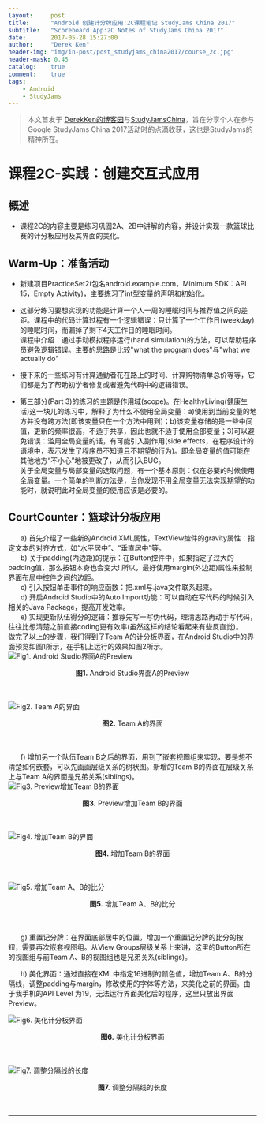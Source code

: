 ```yaml
---
layout:     post
title:      "Android 创建计分牌应用:2C课程笔记 StudyJams China 2017"
subtitle:   "Scoreboard App:2C Notes of StudyJams China 2017"
date:       2017-05-28 15:27:00
author:     "Derek Ken"
header-img: "img/in-post/post_studyjams_china2017/course_2c.jpg"
header-mask: 0.45
catalog:    true
comment:    true
tags:
    - Android
    - StudyJams
---
```


> 本文首发于 [DerekKen的博客园](http://www.cnblogs.com/DerekKen/p/6915800.html)与[StudyJamsChina](https://www.studyjamscn.com/thread-21735-1-1.html)，旨在分享个人在参与Google StudyJams China 2017活动时的点滴收获，这也是StudyJams的精神所在。

# **课程2C-实践：创建交互式应用**

## **概述**
- 课程2C的内容主要是练习巩固2A、2B中讲解的内容，并设计实现一款篮球比赛的计分板应用及其界面的美化。

## **Warm-Up：准备活动**

- 新建项目PracticeSet2(包名android.example.com，Minimum SDK：API 15，Empty Activity)，主要练习了int型变量的声明和初始化。

- 这部分练习要想实现的功能是计算一个人一周的睡眠时间与推荐值之间的差距。课程中的代码计算过程有一个逻辑错误：只计算了一个工作日(weekday)的睡眠时间，而漏掉了剩下4天工作日的睡眠时间。<br />
课程中介绍：通过手动模拟程序运行(hand simulation)的方法，可以帮助程序员避免逻辑错误。主要的思路是比较"what the program does"与"what we actually do"

- 接下来的一些练习有计算通勤者花在路上的时间、计算购物清单总价等等，它们都是为了帮助初学者修复或者避免代码中的逻辑错误。

- 第三部分(Part 3)的练习的主题是作用域(scope)。在HealthyLiving(健康生活)这一块儿的练习中，解释了为什么不使用全局变量：a)使用到当前变量的地方并没有跨方法(即该变量只在一个方法中用到)；b)该变量存储的是一些中间值，更新的频率很高，不适于共享，因此也就不适于使用全部变量；3)可以避免错误：滥用全局变量的话，有可能引入副作用(side effects，在程序设计的语境中，表示发生了程序员不知道且不期望的行为)。即全局变量的值可能在其他地方“不小心”地被更改了，从而引入BUG。<br />
关于全局变量与局部变量的选取问题，有一个基本原则：仅在必要的时候使用全局变量。一个简单的判断方法是，当你发现不用全局变量无法实现期望的功能时，就说明此时全局变量的使用应该是必要的。



## **CourtCounter：篮球计分板应用**

&ensp;&ensp;&ensp; a) 首先介绍了一些新的Android XML属性，TextView控件的gravity属性：指定文本的对齐方式，如“水平居中”、“垂直居中”等。<br />
&ensp;&ensp;&ensp; b) 关于padding(内边距)的提示：在Button控件中，如果指定了过大的padding值，那么按钮本身也会变大! 所以，最好使用margin(外边距)属性来控制界面布局中控件之间的边距。<br />
&ensp;&ensp;&ensp; c) 引入按钮单击事件的响应函数：把.xml与.java文件联系起来。<br />
&ensp;&ensp;&ensp; d) 开启Android Studio中的Auto Import功能：可以自动在写代码的时候引入相关的Java Package，提高开发效率。<br />
&ensp;&ensp;&ensp; e) 实现更新队伍得分的逻辑：推荐先写一写伪代码，理清思路再动手写代码，往往比想清楚之前直接coding更有效率(虽然这样的结论看起来有些反直觉)。<br />
做完了以上的步骤，我们得到了Team A的计分板界面，在Android Studio中的界面预览如图1所示，在手机上运行的效果如图2所示。<br />
![Fig1. Android Studio界面A的Preview](http://owsep4p7v.bkt.clouddn.com/2c_Fig1.png)
<div style="text-align:center"><b>图1.</b>  Android Studio界面A的Preview</div>
<br /><br />


![Fig2. Team A的界面](http://owsep4p7v.bkt.clouddn.com/2c_Fig2.jpg)
<div style="text-align:center"><b>图2.</b> Team A的界面</div>
<br /><br />

&ensp;&ensp;&ensp; f) 增加另一个队伍Team B之后的界面，用到了嵌套视图组来实现，要是想不清楚如何嵌套，可以先画画层级关系的树状图。新增的Team B的界面在层级关系上与Team A的界面是兄弟关系(siblings)。<br />
![Fig3. Preview增加Team B的界面](http://owsep4p7v.bkt.clouddn.com/2c_Fig3.png)
<div style="text-align:center"><b>图3.</b> Preview增加Team B的界面</div>
<br /><br />

![Fig4. 增加Team B的界面](http://owsep4p7v.bkt.clouddn.com/2c_Fig4.jpg)
<div style="text-align:center"><b>图4.</b> 增加Team B的界面</div>
<br /><br />

![Fig5. 增加Team A、B的比分](http://owsep4p7v.bkt.clouddn.com/2c_Fig5.jpg)
<div style="text-align:center"><b>图5.</b> 增加Team A、B的比分</div>
<br /><br />


&ensp;&ensp;&ensp; g) 重置记分牌：在界面底部居中的位置，增加一个重置记分牌的比分的按钮，需要再次嵌套视图组。从View Groups层级关系上来讲，这里的Button所在的视图组与前Team A、B的视图组也是兄弟关系(siblings)。


&ensp;&ensp;&ensp; h) 美化界面：通过直接在XML中指定16进制的颜色值，增加Team A、B的分隔线，调整padding与margin，修改使用的字体等方法，来美化之前的界面。由于我手机的API Level 为19，无法运行界面美化后的程序，这里只放出界面Preview。<br />

![Fig6. 美化计分板界面](http://owsep4p7v.bkt.clouddn.com/2c_Fig6.png)
<div style="text-align:center"><b>图6.</b> 美化计分板界面 </div>
<br /><br />


![Fig7. 调整分隔线的长度](http://owsep4p7v.bkt.clouddn.com/2C_Fig7.png)
<div style="text-align:center"><b>图7.</b>  调整分隔线的长度 </div>
<br /><br />

---

[1]: https://classroom.udacity.com/me "Udacity Android Courses"

[2]: https://www.studyjamscn.com/thread-20263-1-1.html "Google StudyJams China 2017"

[3]: http://www.cnblogs.com/DerekKen/p/6819390.html "DerekKen的博客园"
